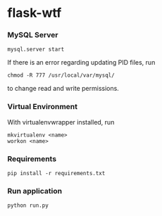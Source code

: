 # flask-wtf
### MySQL Server
```
mysql.server start
```


If there is an error regarding updating PID files, run
```
chmod -R 777 /usr/local/var/mysql/
```
to change read and write permissions.
### Virtual Environment
With virtualenvwrapper installed, run
```
mkvirtualenv <name>
workon <name>
```
### Requirements
```
pip install -r requirements.txt
```
### Run application
```
python run.py
```
